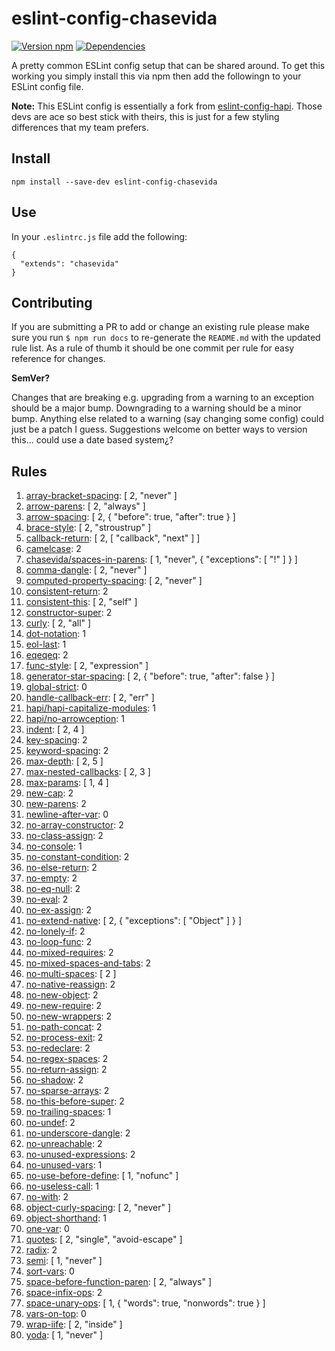 # eslint-config-chasevida

[![Version npm](https://img.shields.io/npm/v/eslint-config-chasevida.svg?style=flat-square)](https://www.npmjs.com/package/eslint-config-chasevida)
[![Dependencies](https://img.shields.io/david/peer/chasevida/eslint-config-chasevida.svg?style=flat-square)](https://david-dm.org/chasevida/eslint-config-chasevida)

A pretty common ESLint config setup that can be shared around. To get this working you simply install this via npm then add the followingn to your ESLint config file.

**Note:** This ESLint config is essentially a fork from [eslint-config-hapi](https://github.com/continuationlabs/eslint-config-hapi). Those devs are ace so best stick with theirs, this is just for a few styling differences that my team prefers.


## Install

```
npm install --save-dev eslint-config-chasevida
```

## Use

In your `.eslintrc.js` file add the following:

```
{
  "extends": "chasevida"
}
```

## Contributing

If you are submitting a PR to add or change an existing rule please make sure you run `$ npm run docs` to re-generate the `README.md` with the updated rule list. As a rule of thumb it should be one commit per rule for easy reference for changes.

**SemVer?**

Changes that are breaking e.g. upgrading from a warning to an exception should be a major bump. Downgrading to a warning should be a minor bump. Anything else related to a warning (say changing some config) could just be a patch I guess. Suggestions welcome on better ways to version this... could use a date based system¿?

## Rules

1. <a href="http://eslint.org/docs/rules/array-bracket-spacing.html" target="_blank">array-bracket-spacing</a>: [
  2,
  "never"
] 
1. <a href="http://eslint.org/docs/rules/arrow-parens.html" target="_blank">arrow-parens</a>: [
  2,
  "always"
] 
1. <a href="http://eslint.org/docs/rules/arrow-spacing.html" target="_blank">arrow-spacing</a>: [
  2,
  {
    "before": true,
    "after": true
  }
] 
1. <a href="http://eslint.org/docs/rules/brace-style.html" target="_blank">brace-style</a>: [
  2,
  "stroustrup"
] 
1. <a href="http://eslint.org/docs/rules/callback-return.html" target="_blank">callback-return</a>: [
  2,
  [
    "callback",
    "next"
  ]
] 
1. <a href="http://eslint.org/docs/rules/camelcase.html" target="_blank">camelcase</a>: 2 
1. <a href="http://eslint.org/docs/rules/chasevida/spaces-in-parens.html" target="_blank">chasevida/spaces-in-parens</a>: [
  1,
  "never",
  {
    "exceptions": [
      "!"
    ]
  }
] 
1. <a href="http://eslint.org/docs/rules/comma-dangle.html" target="_blank">comma-dangle</a>: [
  2,
  "never"
] 
1. <a href="http://eslint.org/docs/rules/computed-property-spacing.html" target="_blank">computed-property-spacing</a>: [
  2,
  "never"
] 
1. <a href="http://eslint.org/docs/rules/consistent-return.html" target="_blank">consistent-return</a>: 2 
1. <a href="http://eslint.org/docs/rules/consistent-this.html" target="_blank">consistent-this</a>: [
  2,
  "self"
] 
1. <a href="http://eslint.org/docs/rules/constructor-super.html" target="_blank">constructor-super</a>: 2 
1. <a href="http://eslint.org/docs/rules/curly.html" target="_blank">curly</a>: [
  2,
  "all"
] 
1. <a href="http://eslint.org/docs/rules/dot-notation.html" target="_blank">dot-notation</a>: 1 
1. <a href="http://eslint.org/docs/rules/eol-last.html" target="_blank">eol-last</a>: 1 
1. <a href="http://eslint.org/docs/rules/eqeqeq.html" target="_blank">eqeqeq</a>: 2 
1. <a href="http://eslint.org/docs/rules/func-style.html" target="_blank">func-style</a>: [
  2,
  "expression"
] 
1. <a href="http://eslint.org/docs/rules/generator-star-spacing.html" target="_blank">generator-star-spacing</a>: [
  2,
  {
    "before": true,
    "after": false
  }
] 
1. <a href="http://eslint.org/docs/rules/global-strict.html" target="_blank">global-strict</a>: 0 
1. <a href="http://eslint.org/docs/rules/handle-callback-err.html" target="_blank">handle-callback-err</a>: [
  2,
  "err"
] 
1. <a href="http://eslint.org/docs/rules/hapi/hapi-capitalize-modules.html" target="_blank">hapi/hapi-capitalize-modules</a>: 1 
1. <a href="http://eslint.org/docs/rules/hapi/no-arrowception.html" target="_blank">hapi/no-arrowception</a>: 1 
1. <a href="http://eslint.org/docs/rules/indent.html" target="_blank">indent</a>: [
  2,
  4
] 
1. <a href="http://eslint.org/docs/rules/key-spacing.html" target="_blank">key-spacing</a>: 2 
1. <a href="http://eslint.org/docs/rules/keyword-spacing.html" target="_blank">keyword-spacing</a>: 2 
1. <a href="http://eslint.org/docs/rules/max-depth.html" target="_blank">max-depth</a>: [
  2,
  5
] 
1. <a href="http://eslint.org/docs/rules/max-nested-callbacks.html" target="_blank">max-nested-callbacks</a>: [
  2,
  3
] 
1. <a href="http://eslint.org/docs/rules/max-params.html" target="_blank">max-params</a>: [
  1,
  4
] 
1. <a href="http://eslint.org/docs/rules/new-cap.html" target="_blank">new-cap</a>: 2 
1. <a href="http://eslint.org/docs/rules/new-parens.html" target="_blank">new-parens</a>: 2 
1. <a href="http://eslint.org/docs/rules/newline-after-var.html" target="_blank">newline-after-var</a>: 0 
1. <a href="http://eslint.org/docs/rules/no-array-constructor.html" target="_blank">no-array-constructor</a>: 2 
1. <a href="http://eslint.org/docs/rules/no-class-assign.html" target="_blank">no-class-assign</a>: 2 
1. <a href="http://eslint.org/docs/rules/no-console.html" target="_blank">no-console</a>: 1 
1. <a href="http://eslint.org/docs/rules/no-constant-condition.html" target="_blank">no-constant-condition</a>: 2 
1. <a href="http://eslint.org/docs/rules/no-else-return.html" target="_blank">no-else-return</a>: 2 
1. <a href="http://eslint.org/docs/rules/no-empty.html" target="_blank">no-empty</a>: 2 
1. <a href="http://eslint.org/docs/rules/no-eq-null.html" target="_blank">no-eq-null</a>: 2 
1. <a href="http://eslint.org/docs/rules/no-eval.html" target="_blank">no-eval</a>: 2 
1. <a href="http://eslint.org/docs/rules/no-ex-assign.html" target="_blank">no-ex-assign</a>: 2 
1. <a href="http://eslint.org/docs/rules/no-extend-native.html" target="_blank">no-extend-native</a>: [
  2,
  {
    "exceptions": [
      "Object"
    ]
  }
] 
1. <a href="http://eslint.org/docs/rules/no-lonely-if.html" target="_blank">no-lonely-if</a>: 2 
1. <a href="http://eslint.org/docs/rules/no-loop-func.html" target="_blank">no-loop-func</a>: 2 
1. <a href="http://eslint.org/docs/rules/no-mixed-requires.html" target="_blank">no-mixed-requires</a>: 2 
1. <a href="http://eslint.org/docs/rules/no-mixed-spaces-and-tabs.html" target="_blank">no-mixed-spaces-and-tabs</a>: 2 
1. <a href="http://eslint.org/docs/rules/no-multi-spaces.html" target="_blank">no-multi-spaces</a>: [
  2
] 
1. <a href="http://eslint.org/docs/rules/no-native-reassign.html" target="_blank">no-native-reassign</a>: 2 
1. <a href="http://eslint.org/docs/rules/no-new-object.html" target="_blank">no-new-object</a>: 2 
1. <a href="http://eslint.org/docs/rules/no-new-require.html" target="_blank">no-new-require</a>: 2 
1. <a href="http://eslint.org/docs/rules/no-new-wrappers.html" target="_blank">no-new-wrappers</a>: 2 
1. <a href="http://eslint.org/docs/rules/no-path-concat.html" target="_blank">no-path-concat</a>: 2 
1. <a href="http://eslint.org/docs/rules/no-process-exit.html" target="_blank">no-process-exit</a>: 2 
1. <a href="http://eslint.org/docs/rules/no-redeclare.html" target="_blank">no-redeclare</a>: 2 
1. <a href="http://eslint.org/docs/rules/no-regex-spaces.html" target="_blank">no-regex-spaces</a>: 2 
1. <a href="http://eslint.org/docs/rules/no-return-assign.html" target="_blank">no-return-assign</a>: 2 
1. <a href="http://eslint.org/docs/rules/no-shadow.html" target="_blank">no-shadow</a>: 2 
1. <a href="http://eslint.org/docs/rules/no-sparse-arrays.html" target="_blank">no-sparse-arrays</a>: 2 
1. <a href="http://eslint.org/docs/rules/no-this-before-super.html" target="_blank">no-this-before-super</a>: 2 
1. <a href="http://eslint.org/docs/rules/no-trailing-spaces.html" target="_blank">no-trailing-spaces</a>: 1 
1. <a href="http://eslint.org/docs/rules/no-undef.html" target="_blank">no-undef</a>: 2 
1. <a href="http://eslint.org/docs/rules/no-underscore-dangle.html" target="_blank">no-underscore-dangle</a>: 2 
1. <a href="http://eslint.org/docs/rules/no-unreachable.html" target="_blank">no-unreachable</a>: 2 
1. <a href="http://eslint.org/docs/rules/no-unused-expressions.html" target="_blank">no-unused-expressions</a>: 2 
1. <a href="http://eslint.org/docs/rules/no-unused-vars.html" target="_blank">no-unused-vars</a>: 1 
1. <a href="http://eslint.org/docs/rules/no-use-before-define.html" target="_blank">no-use-before-define</a>: [
  1,
  "nofunc"
] 
1. <a href="http://eslint.org/docs/rules/no-useless-call.html" target="_blank">no-useless-call</a>: 1 
1. <a href="http://eslint.org/docs/rules/no-with.html" target="_blank">no-with</a>: 2 
1. <a href="http://eslint.org/docs/rules/object-curly-spacing.html" target="_blank">object-curly-spacing</a>: [
  2,
  "never"
] 
1. <a href="http://eslint.org/docs/rules/object-shorthand.html" target="_blank">object-shorthand</a>: 1 
1. <a href="http://eslint.org/docs/rules/one-var.html" target="_blank">one-var</a>: 0 
1. <a href="http://eslint.org/docs/rules/quotes.html" target="_blank">quotes</a>: [
  2,
  "single",
  "avoid-escape"
] 
1. <a href="http://eslint.org/docs/rules/radix.html" target="_blank">radix</a>: 2 
1. <a href="http://eslint.org/docs/rules/semi.html" target="_blank">semi</a>: [
  1,
  "never"
] 
1. <a href="http://eslint.org/docs/rules/sort-vars.html" target="_blank">sort-vars</a>: 0 
1. <a href="http://eslint.org/docs/rules/space-before-function-paren.html" target="_blank">space-before-function-paren</a>: [
  2,
  "always"
] 
1. <a href="http://eslint.org/docs/rules/space-infix-ops.html" target="_blank">space-infix-ops</a>: 2 
1. <a href="http://eslint.org/docs/rules/space-unary-ops.html" target="_blank">space-unary-ops</a>: [
  1,
  {
    "words": true,
    "nonwords": true
  }
] 
1. <a href="http://eslint.org/docs/rules/vars-on-top.html" target="_blank">vars-on-top</a>: 0 
1. <a href="http://eslint.org/docs/rules/wrap-iife.html" target="_blank">wrap-iife</a>: [
  2,
  "inside"
] 
1. <a href="http://eslint.org/docs/rules/yoda.html" target="_blank">yoda</a>: [
  1,
  "never"
] 
